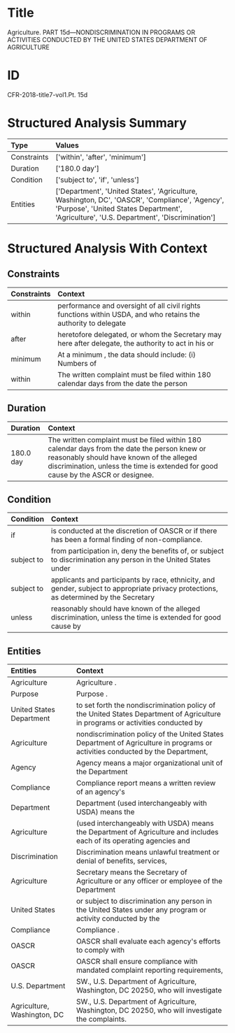 # Title

 Agriculture. PART 15d—NONDISCRIMINATION IN PROGRAMS OR ACTIVITIES CONDUCTED BY THE UNITED STATES DEPARTMENT OF AGRICULTURE


# ID

 CFR-2018-title7-vol1.Pt. 15d


# Structured Analysis Summary

| Type        | Values                                                                                                                                                                                     |
|:------------|:-------------------------------------------------------------------------------------------------------------------------------------------------------------------------------------------|
| Constraints | ['within', 'after', 'minimum']                                                                                                                                                             |
| Duration    | ['180.0 day']                                                                                                                                                                              |
| Condition   | ['subject to', 'if', 'unless']                                                                                                                                                             |
| Entities    | ['Department', 'United States', 'Agriculture, Washington, DC', 'OASCR', 'Compliance', 'Agency', 'Purpose', 'United States Department', 'Agriculture', 'U.S. Department', 'Discrimination'] |


# Structured Analysis With Context

 


## Constraints

| Constraints   | Context                                                                                                        |
|:--------------|:---------------------------------------------------------------------------------------------------------------|
| within        | performance and oversight of all civil rights functions within USDA, and who retains the authority to delegate |
| after         | heretofore delegated, or whom the Secretary may here after delegate, the authority to act in his or            |
| minimum       | At a  minimum , the data should include: (i) Numbers of                                                        |
| within        | The written complaint must be filed  within 180 calendar days from the date the person                         |


## Duration

| Duration   | Context                                                                                                                                                                                                                       |
|:-----------|:------------------------------------------------------------------------------------------------------------------------------------------------------------------------------------------------------------------------------|
| 180.0 day  | The written complaint must be filed within 180 calendar days from the date the person knew or reasonably should have known of the alleged discrimination, unless the time is extended for good cause by the ASCR or designee. |


## Condition

| Condition   | Context                                                                                                                                |
|:------------|:---------------------------------------------------------------------------------------------------------------------------------------|
| if          | is conducted at the discretion of OASCR or if  there has been a formal finding of non-compliance.                                      |
| subject to  | from participation in, deny the benefits of, or subject to discrimination any person in the United States under                        |
| subject to  | applicants and participants by race, ethnicity, and gender, subject to appropriate privacy protections, as determined by the Secretary |
| unless      | reasonably should have known of the alleged discrimination, unless the time is extended for good cause by                              |


## Entities

| Entities                    | Context                                                                                                                         |
|:----------------------------|:--------------------------------------------------------------------------------------------------------------------------------|
| Agriculture                 | Agriculture .                                                                                                                   |
| Purpose                     | Purpose .                                                                                                                       |
| United States Department    | to set forth the nondiscrimination policy of the United States Department of Agriculture in programs or activities conducted by |
| Agriculture                 | nondiscrimination policy of the United States Department of Agriculture in programs or activities conducted by the Department,  |
| Agency                      | Agency means a major organizational unit of the Department                                                                      |
| Compliance                  | Compliance report means a written review of an agency's                                                                         |
| Department                  | Department  (used interchangeably with USDA) means the                                                                          |
| Agriculture                 | (used interchangeably with USDA) means the Department of Agriculture and includes each of its operating agencies and            |
| Discrimination              | Discrimination means unlawful treatment or denial of benefits, services,                                                        |
| Agriculture                 | Secretary means the Secretary of  Agriculture or any officer or employee of the Department                                      |
| United States               | or subject to discrimination any person in the United States under any program or activity conducted by the                     |
| Compliance                  | Compliance .                                                                                                                    |
| OASCR                       | OASCR shall evaluate each agency's efforts to comply with                                                                       |
| OASCR                       | OASCR shall ensure compliance with mandated complaint reporting requirements,                                                   |
| U.S. Department             | SW.,  U.S. Department of Agriculture, Washington, DC 20250, who will investigate                                                |
| Agriculture, Washington, DC | SW., U.S. Department of  Agriculture, Washington, DC  20250, who will investigate the complaints.                               |



